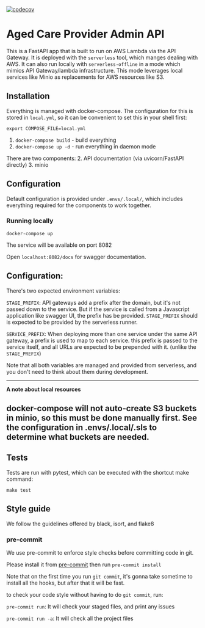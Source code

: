 [![codecov](https://codecov.io/gh/ACWIC/employer-admin/branch/master/graph/badge.svg?token=YB6L7D2H70)](https://codecov.io/gh/ACWIC/employer-admin)

# Aged Care Provider Admin API

This is a FastAPI app that is built to run on AWS Lambda via the API Gateway.
It is deployed with the `serverless` tool, which manges dealing with AWS. It can
also run locally with `serverless-offline` in a mode which mimics API Gateway/lambda
infrastructure. This mode leverages local services like Minio as replacements for 
AWS resources like S3.

## Installation

Everything is managed with docker-compose. The configuration for this is stored in
`local.yml`, so it can be convenient to set this in your shell first:
```
export COMPOSE_FILE=local.yml
```

1. `docker-compose build` - build everything
2. `docker-compose up -d` - run everything in daemon mode

There are two components:
2. API documentation (via uvicorn/FastAPI directly)
3. minio

## Configuration

Default configuration is provided under `.envs/.local/`, which includes
everything required for the components to work together.


### Running locally
```
docker-compose up
```

The service will be available on port 8082

Open `localhost:8082/docs` for swagger documentation.

## Configuration:

There's two expected environment variables:

`STAGE_PREFIX`: API gateways add a prefix after the domain, but it's not passed down to the service.
But if the service is called from a Javascript application like swagger UI, the prefix has be provided.
`STAGE_PREFIX` should is expected to be provided by the serverless runner.


`SERVICE_PREFIX`: When deploying more than one service under the same API gateway, a prefix is used to
map to each service. this prefix is passed to the service itself, and all URLs are expected to be prepended
with it. (unlike the `STAGE_PREFIX`)

Note that all both variables are managed and provided from serverless, and you don't need to think about them
during development.

---

**A note about local resources**

docker-compose will not auto-create S3 buckets in minio, so this must be done manually first.
See the configuration in .envs/.local/.sls to determine what buckets are needed.
---

## Tests

Tests are run with pytest, which can be executed with the shortcut make command:
```
make test
```

## Style guide
We follow the guidelines offered by black, isort, and flake8

### pre-commit
We use pre-commit to enforce style checks before committing code in git.

Please install it from [pre-commit](https://pre-commit.com/)
then run `pre-commit install`

Note that on the first time you run `git commit`, it's gonna take sometime 
to install all the hooks, but after that it will be fast.

to check your code style without having to do `git commit`, run:
 
 `pre-commit run`: It will check your staged files, and print any issues
 
 `pre-commit run -a`: It will check all the project files
 
 
